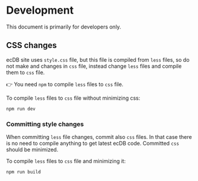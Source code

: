 # Development

This document is primarily for developers only.

## CSS changes

ecDB site uses `style.css` file, but this file is compiled from `less` files, so do not make and changes in `css` file,
instead change `less` files and compile them to `css` file.

:point_right: You need `npm` to compile `less` files to `css` file.

To compile `less` files to `css` file without minimizing css:
```bash
npm run dev
```

### Committing style changes

When committing `less` file changes, commit also `css` files. In that case there is no need to compile anything to get
latest ecDB code. Committed `css` should be minimized.

To compile `less` files to `css` file and minimizing it:
```bash
npm run build
```
